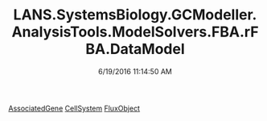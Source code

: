 ﻿---
title: LANS.SystemsBiology.GCModeller.AnalysisTools.ModelSolvers.FBA.rFBA.DataModel
date: 6/19/2016 11:14:50 AM
---

[AssociatedGene](T-LANS.SystemsBiology.GCModeller.AnalysisTools.ModelSolvers.FBA.rFBA.DataModel.AssociatedGene.html)
[CellSystem](T-LANS.SystemsBiology.GCModeller.AnalysisTools.ModelSolvers.FBA.rFBA.DataModel.CellSystem.html)
[FluxObject](T-LANS.SystemsBiology.GCModeller.AnalysisTools.ModelSolvers.FBA.rFBA.DataModel.FluxObject.html)

